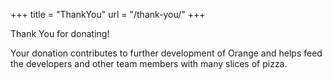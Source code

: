 +++
title = "ThankYou"
url = "/thank-you/"
+++

Thank You for donating! 

Your donation contributes to further development of Orange and helps feed the developers and other team members with many slices of pizza.  
